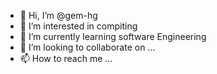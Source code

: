 - 👋 Hi, I’m @gem-hg
- 👀 I’m interested in compiting
- 🌱 I’m currently learning software Engineering 
- 💞️ I’m looking to collaborate on ...
- 📫 How to reach me ...

<!---
gem-hg/gem-hg is a ✨ special ✨ repository because its `README.md` (this file) appears on your GitHub profile.
You can click the Preview link to take a look at your changes.
--->
